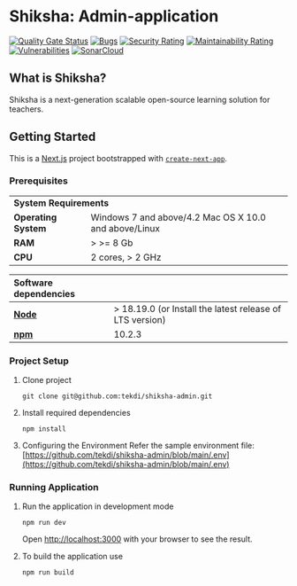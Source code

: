 # Shiksha: Admin-application

[![Quality Gate Status](https://sonarcloud.io/api/project_badges/measure?project=tekdi_shiksha-admin&metric=alert_status)](https://sonarcloud.io/summary/new_code?id=tekdi_shiksha-admin)
[![Bugs](https://sonarcloud.io/api/project_badges/measure?project=tekdi_shiksha-admin&metric=bugs)](https://sonarcloud.io/summary/new_code?id=tekdi_shiksha-admin)
[![Security Rating](https://sonarcloud.io/api/project_badges/measure?project=tekdi_shiksha-admin&metric=security_rating)](https://sonarcloud.io/summary/new_code?id=tekdi_shiksha-admin)
[![Maintainability Rating](https://sonarcloud.io/api/project_badges/measure?project=tekdi_shiksha-admin&metric=sqale_rating)](https://sonarcloud.io/summary/new_code?id=tekdi_shiksha-admin)
[![Vulnerabilities](https://sonarcloud.io/api/project_badges/measure?project=tekdi_shiksha-admin&metric=vulnerabilities)](https://sonarcloud.io/summary/new_code?id=tekdi_shiksha-admin)
[![SonarCloud](https://sonarcloud.io/images/project_badges/sonarcloud-white.svg)](https://sonarcloud.io/summary/new_code?id=tekdi_shiksha-admin)

## What is Shiksha?

Shiksha is a next-generation scalable open-source learning solution for teachers.

## Getting Started

This is a [Next.js](https://nextjs.org/) project bootstrapped with [`create-next-app`](https://github.com/vercel/next.js/tree/canary/packages/create-next-app).

### Prerequisites

  <table>
  <tr>
    <td colspan="2"><b>System Requirements</b></td>
  </tr>
  <tr>
    <td><b>Operating System</b></td>
    <td>Windows 7 and above/4.2 Mac OS X 10.0 and above/Linux</td>
  </tr>
  <tr>
    <td><b>RAM</b></td>
    <td>> >= 8 Gb</td>
  </tr>
  <tr>
    <td><b>CPU</b></td>
    <td>2 cores, > 2 GHz</td>
  </tr>
</table>

| Software dependencies                                                                             |                                                          |
| :------------------------------------------------------------------------------------------------ | -------------------------------------------------------- |
| **[Node](https://nodejs.org/en/download/)**                                                       | > 18.19.0 (or Install the latest release of LTS version) |
| **[npm](https://nodejs.org/en/learn/getting-started/an-introduction-to-the-npm-package-manager)** | 10.2.3                                                   |

### Project Setup

1. Clone project

   ```console
   git clone git@github.com:tekdi/shiksha-admin.git
   ```

2. Install required dependencies
   ```console
   npm install
   ```
3. Configuring the Environment
   Refer the sample environment file: [https://github.com/tekdi/shiksha-admin/blob/main/.env](https://github.com/tekdi/shiksha-admin/blob/main/.env)

### Running Application

1. Run the application in development mode

   ```console
   npm run dev
   ```

   Open [http://localhost:3000](http://localhost:3000) with your browser to see the result.

2. To build the application use
   ```console
   npm run build
   ```
